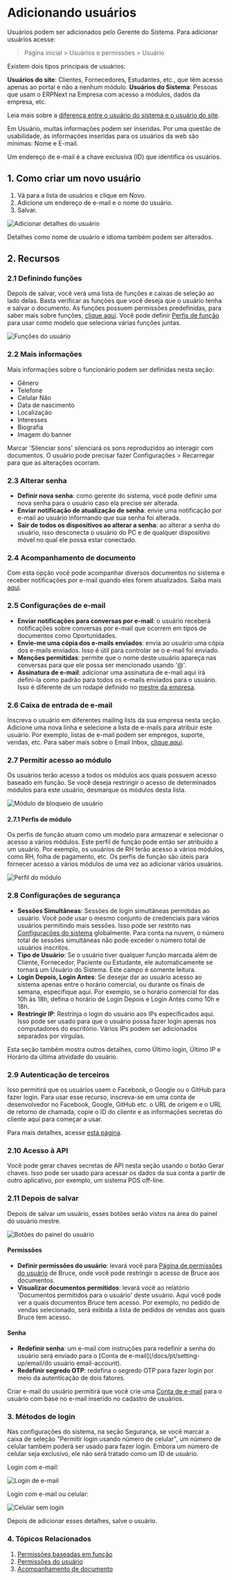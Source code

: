 # Adicionando usuários



Usuários podem ser adicionados pelo Gerente do Sistema. Para adicionar usuários acesse:
> Página inicial > Usuários e permissões > Usuário


Existem dois tipos principais de usuários:


**Usuários do site**: Clientes, Fornecedores, Estudantes, etc., que têm acesso apenas ao portal e não a nenhum módulo.
**Usuários do Sistema**: Pessoas que usam o ERPNext na Empresa com acesso a módulos, dados da empresa, etc.


Leia mais sobre a [diferença entre o usuário do sistema e o usuário do site](/docs/pt/setting-up/articles/difference-between-system-user-and-website-user).


Em Usuário, muitas informações podem ser inseridas. Por uma questão de usabilidade, as informações inseridas para os usuários da web são mínimas: Nome e E-mail.


Um endereço de e-mail é a chave exclusiva (ID) que identifica os usuários.


## 1. Como criar um novo usuário


1. Vá para a lista de usuários e clique em Novo.
2. Adicione um endereço de e-mail e o nome do usuário.
3. Salvar.


![Adicionar detalhes do usuário](/files/add-user-details.png)


Detalhes como nome de usuário e idioma também podem ser alterados.


## 2. Recursos


### 2.1 Definindo funções


Depois de salvar, você verá uma lista de funções e caixas de seleção ao lado delas. Basta verificar as funções que você deseja que o usuário tenha e salvar o documento. As funções possuem permissões predefinidas, para saber mais sobre funções, [clique aqui](/docs/pt/setting-up/users-and-permissions/role-based-permissions). Você pode definir [Perfis de função](/docs/pt/setting-up/users-and-permissions/role-and-role-profile) para usar como modelo que seleciona várias funções juntas.


![Funções do usuário](/files/user-2.png)


### 2.2 Mais informações


Mais informações sobre o funcionário podem ser definidas nesta seção:


* Gênero
* Telefone
* Celular Não
* Data de nascimento
* Localização
* Interesses
* Biografia
* Imagem do banner


Marcar 'Silenciar sons' silenciará os sons reproduzidos ao interagir com documentos. O usuário pode precisar fazer Configurações > Recarregar para que as alterações ocorram.


### 2.3 Alterar senha


* **Definir nova senha**: como gerente do sistema, você pode definir uma nova senha para o usuário caso ela precise ser alterada.
* **Enviar notificação de atualização de senha**: envie uma notificação por e-mail ao usuário informando que sua senha foi alterada.
* **Sair de todos os dispositivos ao alterar a senha**: ao alterar a senha do usuário, isso desconecta o usuário do PC e de qualquer dispositivo móvel no qual ele possa estar conectado.


### 2.4 Acompanhamento de documento


Com esta opção você pode acompanhar diversos documentos no sistema e receber notificações por e-mail quando eles forem atualizados. Saiba mais [aqui](/docs/pt/setting-up/email/document-follow).


### 2.5 Configurações de e-mail


* **Enviar notificações para conversas por e-mail**: o usuário receberá notificações sobre conversas por e-mail que ocorrem em tipos de documentos como Oportunidades.
* **Envie-me uma cópia dos e-mails enviados**: envia ao usuário uma cópia dos e-mails enviados. Isso é útil para controlar se o e-mail foi enviado.
* **Menções permitidas**: permite que o nome deste usuário apareça nas conversas para que ele possa ser mencionado usando '@'.
* **Assinatura de e-mail**: adicionar uma assinatura de e-mail aqui irá defini-la como padrão para todos os e-mails enviados para o usuário. Isso é diferente de um rodapé definido no [mestre da empresa](/docs/pt/setting-up/company-setup).


### 2.6 Caixa de entrada de e-mail


Inscreva o usuário em diferentes mailing lists da sua empresa nesta seção. Adicione uma nova linha e selecione a lista de e-mails para atribuir este usuário. Por exemplo, listas de e-mail podem ser empregos, suporte, vendas, etc. Para saber mais sobre o Email Inbox, [clique aqui](/docs/pt/setting-up/email/email-inbox).


### 2.7 Permitir acesso ao módulo


Os usuários terão acesso a todos os módulos aos quais possuem acesso baseado em função. Se você deseja restringir o acesso de determinados módulos para este usuário, desmarque os módulos desta lista.


![Módulo de bloqueio de usuário](/files/user-3.png)


#### 2.7.1 Perfis de módulo


Os perfis de função atuam como um modelo para armazenar e selecionar o acesso a vários módulos. Este perfil de função pode então ser atribuído a um usuário. Por exemplo, os usuários de RH terão acesso a vários módulos, como RH, folha de pagamento, etc. Os perfis de função são úteis para fornecer acesso a vários módulos de uma vez ao adicionar vários usuários.


![Perfil do módulo](/files/module-profile.png)


### 2.8 Configurações de segurança


* **Sessões Simultâneas**: Sessões de login simultâneas permitidas ao usuário. Você pode usar o mesmo conjunto de credenciais para vários usuários permitindo mais sessões. Isso pode ser restrito nas [Configurações do sistema](/docs/pt/setting-up/settings/system-settings#15-security) globalmente. Para conta na nuvem, o número total de sessões simultâneas não pode exceder o número total de usuários inscritos.
* **Tipo de Usuário**: Se o usuário tiver qualquer função marcada além de Cliente, Fornecedor, Paciente ou Estudante, ele automaticamente se tornará um Usuário do Sistema. Este campo é somente leitura.
* **Login Depois, Login Antes**: Se desejar dar ao usuário acesso ao sistema apenas entre o horário comercial,
ou durante os finais de semana, especifique aqui. Por exemplo, se o horário comercial for das 10h às 18h, defina o horário de Login Depois e Login Antes como 10h e 18h.
* **Restringir IP**: Restrinja o login do usuário aos IPs especificados aqui. Isso pode ser usado para que o usuário possa fazer login apenas nos computadores do escritório. Vários IPs podem ser adicionados separados por vírgulas.


Esta seção também mostra outros detalhes, como Último login, Último IP e Horário da última atividade do usuário.


### 2.9 Autenticação de terceiros


Isso permitirá que os usuários usem o Facebook, o Google ou o GitHub para fazer login. Para usar esse recurso, inscreva-se em uma conta de desenvolvedor no Facebook, Google, GitHub etc. o URL de origem e o URL de retorno de chamada, copie o ID do cliente e as informações secretas do cliente aqui para começar a usar.


Para mais detalhes, acesse [esta página](https://frappe.io/docs/v13/user/en/guides/deployment/how-to-enable-social-logins).


### 2.10 Acesso à API


Você pode gerar chaves secretas de API nesta seção usando o botão Gerar chaves. Isso pode ser usado para acessar os dados da sua conta a partir de outro aplicativo, por exemplo, um sistema POS off-line.


### 2.11 Depois de salvar


Depois de salvar um usuário, esses botões serão vistos na área do painel do usuário mestre.


![Botões do painel do usuário](/files/user-after-save.png)


#### Permissões


* **Definir permissões do usuário**: levará você para  [Página de permissões do usuário](/docs/pt/setting-up/users-and-permissions/user-permissions) de Bruce, onde você pode restringir o acesso de Bruce aos documentos.
* **Visualizar documentos permitidos**: levará você ao relatório 'Documentos permitidos para o usuário' deste usuário. Aqui você pode ver a quais documentos Bruce tem acesso. Por exemplo, no pedido de vendas selecionado, será exibida a lista de pedidos de vendas aos quais Bruce tem acesso.


#### Senha


* **Redefinir senha**: um e-mail com instruções para redefinir a senha do usuário será enviado para o [Conta de e-mail](/docs/pt/setting-up/email/do usuário email-account).
* **Redefinir segredo OTP**: redefina o segredo OTP para fazer login por meio da autenticação de dois fatores.


Criar e-mail do usuário permitirá que você crie uma [Conta de e-mail](/docs/pt/setting-up/email/email-account) para o usuário com base no e-mail inserido no cadastro de usuários.


### 3. Métodos de login


Nas configurações do sistema, na seção Segurança, se você marcar a caixa de seleção "Permitir login usando número de celular", um número de celular também poderá ser usado para fazer login. Embora um número de celular seja exclusivo, ele não será tratado como um ID de usuário.


Login com e-mail:


![Login de e-mail](/files/user-login-email.png)


Login com e-mail ou celular:


![Celular sem login](/files/user-login-mobile.png)


Depois de adicionar esses detalhes, salve o usuário.


### 4. Tópicos Relacionados


1. [Permissões baseadas em função](/docs/pt/setting-up/users-and-permissions/role-based-permissions)
2. [Permissões do usuário](/docs/pt/setting-up/users-and-permissions/user-permissions)
3. [Acompanhamento de documento](/docs/pt/setting-up/email/document-follow)



